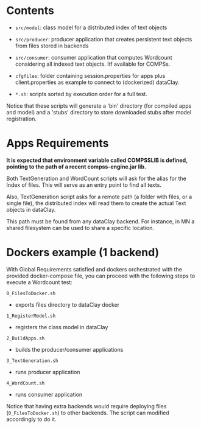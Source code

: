 Contents
========

- `src/model`: class model for a distributed index of text objects
- `src/producer`: producer application that creates persistent text objects from files stored in backends
- `src/consumer`: consumer application that computes Wordcount considering all indexed text objects. Itf available for COMPSs.

- `cfgfiles`: folder containing session.properties for apps plus client.properties as example to connect to (dockerized) dataClay.
- `*.sh`: scripts sorted by execution order for a full test.

Notice that these scripts will generate a 'bin' directory (for compiled apps and model) 
and a 'stubs' directory to store downloaded stubs after model registration.

Apps Requirements
=================

**It is expected that environment variable called COMPSSLIB is defined, pointing to the path of a recent compss-engine.jar lib.**

Both TextGeneration and WordCount scripts will ask for the alias for the Index of files. This will serve as an entry point to find all texts.

Also, TextGeneration script asks for a remote path (a folder with files, or a single file), the distributed index will read them to create 
the actual Text objects in dataClay. 

This path must be found from any dataClay backend. For instance, in MN a shared filesystem can be used to share a specific location.

 
Dockers example (1 backend)
===========================

With Global Requirements satisfied and dockers orchestrated with the provided docker-compose file, 
you can proceed with the following steps to execute a Wordcount test:

`0_FilesToDocker.sh`
- exports files directory to dataClay docker

`1_RegisterModel.sh`
- registers the class model in dataClay

`2_BuildApps.sh`
- builds the producer/consumer applications

`3_TextGeneration.sh`
- runs producer application

`4_WordCount.sh`
- runs consumer application

Notice that having extra backends would require deploying files (`0_FilesToDocker.sh`) to other backends.
The script can modified accordingly to do it.
